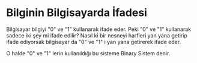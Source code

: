 Bilginin Bilgisayarda İfadesi
======

Bilgisayar bilgiyi "0" ve "1" kullanarak ifade eder. Peki "0" ve "1" kullanarak sadece iki şey mi ifade edilir? Nasıl ki bir nesneyi harfleri yan yana getirip ifade ediyorsak bilgisayar da "0" ve "1" i yan yana getirerek ifade eder.

O halde "0" ve "1" lerin kullanıldığı bu sisteme Binary Sistem denir.
